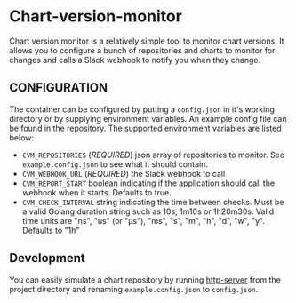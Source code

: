 # Chart-version-monitor

Chart version monitor is a relatively simple tool to monitor chart versions. It allows you to configure a bunch of
repositories and charts to monitor for changes and calls a Slack webhook to notify you when they change.

## CONFIGURATION
The container can be configured by putting a `config.json` in it's working directory or by supplying environment variables.
An example config file can be found in the repository. The supported environment variables are listed below:

* `CVM_REPOSITORIES` (*REQUIRED*) json array of repositories to monitor. See `example.config.json` to see what it should contain.
* `CVM_WEBHOOK_URL` (*REQUIRED*) the Slack webhook to call
* `CVM_REPORT_START` boolean indicating if the application should call the webhook when it starts. Defaults to true.
* `CVM_CHECK_INTERVAL` string indicating the time between checks. Must be a valid Golang duration string such as 10s, 1m10s or 1h20m30s. Valid time units are "ns", "us" (or "µs"), "ms", "s", "m", "h", "d", "w", "y". Defaults to "1h"

## Development
You can easily simulate a chart repository by running [http-server](https://www.npmjs.com/package/http-server) from the
project directory and renaming `example.config.json` to `config.json`.
